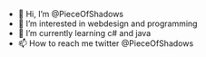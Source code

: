 - 👋 Hi, I’m @PieceOfShadows
- 👀 I’m interested in webdesign and programming 
- 🌱 I’m currently learning c# and java
- 📫 How to reach me twitter @PieceOfShadows

<!---
PieceOfShadows/PieceOfShadows is a ✨ special ✨ repository because its `README.md` (this file) appears on your GitHub profile.
You can click the Preview link to take a look at your changes.
--->

